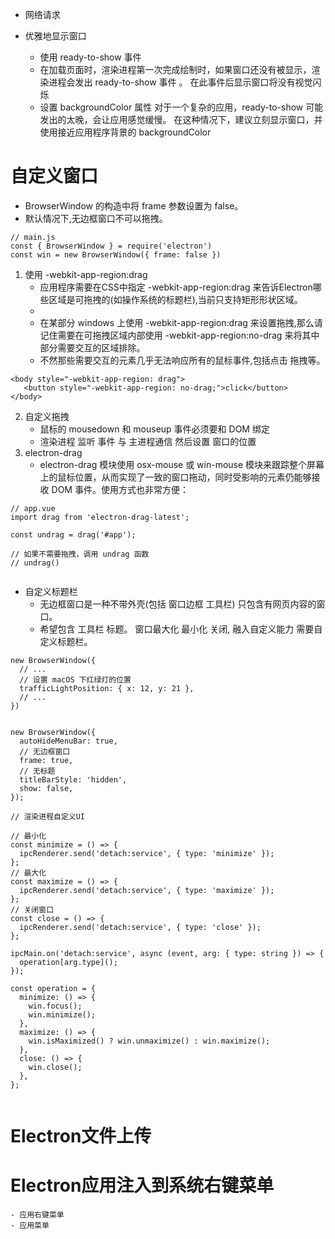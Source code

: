 * 网络请求


* 优雅地显示窗口
    - 使用 ready-to-show 事件
    - 在加载页面时，渲染进程第一次完成绘制时，如果窗口还没有被显示，渲染进程会发出 ready-to-show 事件 。 在此事件后显示窗口将没有视觉闪烁
    - 设置 backgroundColor 属性  对于一个复杂的应用，ready-to-show 可能发出的太晚，会让应用感觉缓慢。 在这种情况下，建议立刻显示窗口，并使用接近应用程序背景的 backgroundColor


# 自定义窗口

* BrowserWindow 的构造中将 frame 参数设置为 false。
* 默认情况下,无边框窗口不可以拖拽。

```
// main.js
const { BrowserWindow } = require('electron')
const win = new BrowserWindow({ frame: false })

```
1. 使用 -webkit-app-region:drag
    - 应用程序需要在CSS中指定 -webkit-app-region:drag 来告诉Electron哪些区域是可拖拽的(如操作系统的标题栏),当前只支持矩形形状区域。
    - <body style="-webkit-app-region: drag"></body>
    - 在某部分 windows 上使用 -webkit-app-region:drag 来设置拖拽,那么请记住需要在可拖拽区域内部使用 -webkit-app-region:no-drag 来将其中部分需要交互的区域排除。
    - 不然那些需要交互的元素几乎无法响应所有的鼠标事件,包括点击 拖拽等。
```
<body style="-webkit-app-region: drag">
   <button style="-webkit-app-region: no-drag;">click</button>
</body>

```
2. 自定义拖拽
    - 鼠标的 mousedown 和 mouseup 事件必须要和 DOM 绑定
    - 渲染进程  监听 事件 与  主进程通信 然后设置 窗口的位置
3. electron-drag
    - electron-drag 模块使用 osx-mouse 或 win-mouse 模块来跟踪整个屏幕上的鼠标位置，从而实现了一致的窗口拖动，同时受影响的元素仍能够接收 DOM 事件。使用方式也非常方便：

```
// app.vue
import drag from 'electron-drag-latest';

const undrag = drag('#app');

// 如果不需要拖拽，调用 undrag 函数
// undrag()


```    

* 自定义标题栏
    - 无边框窗口是一种不带外壳(包括 窗口边框 工具栏) 只包含有网页内容的窗口。
    - 希望包含 工具栏 标题。  窗口最大化 最小化 关闭, 融入自定义能力  需要自定义标题栏。

```
new BrowserWindow({
  // ... 
  // 设置 macOS 下红绿灯的位置
  trafficLightPosition: { x: 12, y: 21 },
  // ...
})


new BrowserWindow({
  autoHideMenuBar: true,
  // 无边框窗口
  frame: true,
  // 无标题
  titleBarStyle: 'hidden',
  show: false,
});

// 渲染进程自定义UI

// 最小化
const minimize = () => {
  ipcRenderer.send('detach:service', { type: 'minimize' });
};
// 最大化
const maximize = () => {
  ipcRenderer.send('detach:service', { type: 'maximize' });
};
// 关闭窗口
const close = () => {
  ipcRenderer.send('detach:service', { type: 'close' });
};

ipcMain.on('detach:service', async (event, arg: { type: string }) => {
  operation[arg.type]();
});

const operation = {
  minimize: () => {
    win.focus();
    win.minimize();
  },
  maximize: () => {
    win.isMaximized() ? win.unmaximize() : win.maximize();
  },
  close: () => {
    win.close();
  },
};


```    
# Electron文件上传


# Electron应用注入到系统右键菜单
    - 应用右键菜单
    - 应用菜单
